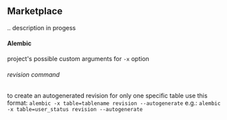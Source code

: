 ## Marketplace

.. description in progess

#### Alembic 

project's possible custom arguments for `-x` option

###### revision command

to create an autogenerated revision for only one specific table use this format:
`alembic -x table=tablename revision --autogenerate`
e.g.:
`alembic -x table=user_status revision --autogenerate`
